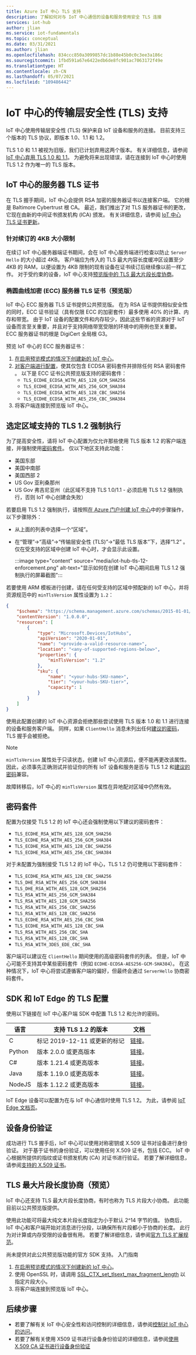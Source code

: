 ```yaml
---
title: Azure IoT 中心 TLS 支持
description: 了解如何对与 IoT 中心通信的设备和服务使用安全 TLS 连接
services: iot-hub
author: jlian
ms.service: iot-fundamentals
ms.topic: conceptual
ms.date: 03/31/2021
ms.author: jlian
ms.openlocfilehash: 834ccc850a3099857dc1b88e45b0c0c3ee3a186c
ms.sourcegitcommit: 1fbd591a67e6422edb6de8fc901ac7063172f49e
ms.translationtype: HT
ms.contentlocale: zh-CN
ms.lasthandoff: 05/07/2021
ms.locfileid: "109486442"
---
```

# <a name="transport-layer-security-tls-support-in-iot-hub"></a>IoT 中心的传输层安全性 (TLS) 支持

IoT 中心使用传输层安全性 (TLS) 保护来自 IoT 设备和服务的连接。 目前支持三个版本的 TLS 协议，即版本 1.0、1.1 和 1.2。

TLS 1.0 和 1.1 被视为旧版，我们已计划弃用这两个版本。 有关详细信息，请参阅 [IoT 中心弃用 TLS 1.0 和 1.1](iot-hub-tls-deprecating-1-0-and-1-1.md)。 为避免将来出现错误，请在连接到 IoT 中心时使用 TLS 1.2 作为唯一的 TLS 版本。

## <a name="iot-hubs-server-tls-certificate"></a>IoT 中心的服务器 TLS 证书

在 TLS 握手期间，IoT 中心会提供 RSA 加密的服务器证书以连接客户端。 它的根是 Baltimore Cybertrust 根 CA。 最近，我们推出了对 TLS 服务器证书的更改，它现在由新的中间证书颁发机构 (ICA) 颁发。 有关详细信息，请参阅 [IoT 中心 TLS 证书更新](https://azure.microsoft.com/updates/iot-hub-tls-certificate-update/)。

### <a name="4kb-size-limit-on-renewal"></a>针对续订的 4KB 大小限制

在续订 IoT 中心服务器端证书期间，会在 IoT 中心服务端进行检查以防止 `Server Hello` 的大小超过 4KB。 客户端应为传入的 TLS 最大内容长度缓冲区设置至少 4KB 的 RAM，以便设置为 4KB 限制的现有设备在证书续订后继续像以前一样工作。 对于受约束的设备，IoT 中心支持[预览版中的 TLS 最大片段长度协商](#tls-maximum-fragment-length-negotiation-preview)。 

### <a name="elliptic-curve-cryptography-ecc-server-tls-certificate-preview"></a>椭圆曲线加密 (ECC) 服务器 TLS 证书（预览版）

IoT 中心 ECC 服务器 TLS 证书提供公共预览版。 在为 RSA 证书提供相似安全性的同时，ECC 证书验证（具有仅限 ECC 的加密套件）最多使用 40% 的计算、内存和带宽。 由于 IoT 设备的配置文件和内存较少，因此这些节省的资源对于 IoT 设备而言至关重要，并且对于支持网络带宽受限的环境中的用例也至关重要。 ECC 服务器证书的根是 DigiCert 全局根 G3。

预览 IoT 中心的 ECC 服务器证书：

1. [在启用预览模式的情况下创建新的 IoT 中心](iot-hub-preview-mode.md)。
1. [对客户端进行配置](#tls-configuration-for-sdk-and-iot-edge)，使其仅包含 ECDSA 密码套件并排除任何 RSA 密码套件 。 以下是 ECC 证书公共预览版支持的密码套件：
    - `TLS_ECDHE_ECDSA_WITH_AES_128_GCM_SHA256`
    - `TLS_ECDHE_ECDSA_WITH_AES_256_GCM_SHA384`
    - `TLS_ECDHE_ECDSA_WITH_AES_128_CBC_SHA256`
    - `TLS_ECDHE_ECDSA_WITH_AES_256_CBC_SHA384`
1. 将客户端连接到预览版 IoT 中心。

## <a name="tls-12-enforcement-available-in-select-regions"></a>选定区域支持的 TLS 1.2 强制执行

为了提高安全性，请将 IoT 中心配置为仅允许那些使用 TLS 版本 1.2 的客户端连接，并强制使用[密码套件](#cipher-suites)。 仅以下地区支持此功能：

* 美国东部
* 美国中南部
* 美国西部 2
* US Gov 亚利桑那州
* US Gov 弗吉尼亚州（此区域不支持 TLS 1.0/1.1 - 必须启用 TLS 1.2 强制执行，否则 IoT 中心创建会失败）

若要启用 TLS 1.2 强制执行，请按照[在 Azure 门户创建 IoT 中心](iot-hub-create-through-portal.md)中的步骤操作，以下步骤除外：

- 从上面的列表中选择一个“区域”。
- 在“管理”->“高级”->“传输层安全性 (TLS)”->“最低 TLS 版本”下，选择“1.2” 。 仅在受支持的区域中创建 IoT 中心时，才会显示此设置。

    :::image type="content" source="media/iot-hub-tls-12-enforcement.png" alt-text="显示如何在创建 IoT 中心期间启用 TLS 1.2 强制执行的屏幕截图":::

若要使用 ARM 模板进行创建，请在任何受支持的区域中预配新的 IoT 中心，并将资源规范中的 `minTlsVersion` 属性设置为 `1.2`：

```json
{
    "$schema": "https://schema.management.azure.com/schemas/2015-01-01/deploymentTemplate.json#",
    "contentVersion": "1.0.0.0",
    "resources": [
        {
            "type": "Microsoft.Devices/IotHubs",
            "apiVersion": "2020-01-01",
            "name": "<provide-a-valid-resource-name>",
            "location": "<any-of-supported-regions-below>",
            "properties": {
                "minTlsVersion": "1.2"
            },
            "sku": {
                "name": "<your-hubs-SKU-name>",
                "tier": "<your-hubs-SKU-tier>",
                "capacity": 1
            }
        }
    ]
}
```

使用此配置创建的 IoT 中心资源会拒绝那些尝试使用 TLS 版本 1.0 和 1.1 进行连接的设备和服务客户端。 同样，如果 `ClientHello` 消息未列出任何[建议的密码](#cipher-suites)，TLS 握手会被拒绝。

> [!NOTE]
> `minTlsVersion` 属性处于只读状态，创建 IoT 中心资源后，便不能再更改该属性。 因此，必须事先正确测试并验证你的所有 IoT 设备和服务是否与 TLS 1.2 和[建议的密码](#cipher-suites)兼容。
> 
> 故障转移后，IoT 中心的 `minTlsVersion` 属性在异地配对区域中仍然有效。

## <a name="cipher-suites"></a>密码套件

配置为仅接受 TLS 1.2 的 IoT 中心还会强制使用以下建议的密码套件：

* `TLS_ECDHE_RSA_WITH_AES_128_GCM_SHA256`
* `TLS_ECDHE_RSA_WITH_AES_256_GCM_SHA384`
* `TLS_ECDHE_RSA_WITH_AES_128_CBC_SHA256`
* `TLS_ECDHE_RSA_WITH_AES_256_CBC_SHA384`

对于未配置为强制接受 TLS 1.2 的 IoT 中心，TLS 1.2 仍可使用以下密码套件：

* `TLS_ECDHE_RSA_WITH_AES_128_CBC_SHA256`
* `TLS_DHE_RSA_WITH_AES_256_GCM_SHA384`
* `TLS_DHE_RSA_WITH_AES_128_GCM_SHA256`
* `TLS_RSA_WITH_AES_256_GCM_SHA384`
* `TLS_RSA_WITH_AES_128_GCM_SHA256`
* `TLS_RSA_WITH_AES_256_CBC_SHA256`
* `TLS_RSA_WITH_AES_128_CBC_SHA256`
* `TLS_ECDHE_RSA_WITH_AES_256_CBC_SHA`
* `TLS_ECDHE_RSA_WITH_AES_128_CBC_SHA`
* `TLS_RSA_WITH_AES_256_CBC_SHA`
* `TLS_RSA_WITH_AES_128_CBC_SHA`
* `TLS_RSA_WITH_3DES_EDE_CBC_SHA`

客户端可以建议在 `ClientHello` 期间使用的高级密码套件的列表。 但是，IoT 中心可能不支持其中某些密码套件（例如 `ECDHE-ECDSA-AES256-GCM-SHA384`）。 在这种情况下，IoT 中心将尝试遵循客户端的偏好，但最终会通过 `ServerHello` 协商密码套件。

## <a name="tls-configuration-for-sdk-and-iot-edge"></a>SDK 和 IoT Edge 的 TLS 配置

使用以下链接在 IoT 中心客户端 SDK 中配置 TLS 1.2 和允许的密码。

| 语言 | 支持 TLS 1.2 的版本 | 文档 |
|----------|------------------------------------|---------------|
| C        | 标记 2019-12-11 或更新的标记            | [链接](https://aka.ms/Tls_C_SDK_IoT)。 |
| Python   | 版本 2.0.0 或更高版本             | [链接](https://aka.ms/Tls_Python_SDK_IoT)。 |
| C#       | 版本 1.21.4 或更高版本            | [链接](https://aka.ms/Tls_CSharp_SDK_IoT)。 |
| Java     | 版本 1.19.0 或更高版本            | [链接](https://aka.ms/Tls_Java_SDK_IoT)。 |
| NodeJS   | 版本 1.12.2 或更高版本            | [链接](https://aka.ms/Tls_Node_SDK_IoT)。 |

IoT Edge 设备可以配置为在与 IoT 中心通信时使用 TLS 1.2。 为此，请参阅 [IoT Edge 文档页](https://github.com/Azure/iotedge/blob/master/edge-modules/edgehub-proxy/README.md)。

## <a name="device-authentication"></a>设备身份验证

成功进行 TLS 握手后，IoT 中心可以使用对称密钥或 X.509 证书对设备进行身份验证。 对于基于证书的身份验证，可以使用任何 X.509 证书，包括 ECC。 IoT 中心根据所提供的指纹或证书颁发机构 (CA) 对证书进行验证。 若要了解详细信息，请参阅[支持的 X.509 证书](iot-hub-dev-guide-sas.md#supported-x509-certificates)。

## <a name="tls-maximum-fragment-length-negotiation-preview"></a>TLS 最大片段长度协商（预览）

IoT 中心还支持 TLS 最大片段长度协商，有时也称为 TLS 片段大小协商。 此功能目前以公共预览版提供。 

使用此功能可将最大纯文本片段长度指定为小于默认 2^14 字节的值。 协商后，IoT 中心和客户端开始对消息进行分段，以确保所有片段都小于协商的长度。 此行为对计算或内存受限的设备很有用。 若要了解详细信息，请参阅[官方 TLS 扩展规范](https://tools.ietf.org/html/rfc6066#section-4)。

尚未提供对此公共预览版功能的官方 SDK 支持。 入门指南

1. [在启用预览模式的情况下创建新的 IoT 中心](iot-hub-preview-mode.md)。
1. 使用 OpenSSL 时，请调用 [SSL_CTX_set_tlsext_max_fragment_length](https://manpages.debian.org/testing/libssl-doc/SSL_CTX_set_max_send_fragment.3ssl.en.html) 以指定片段大小。
1. 将客户端连接到预览版 IoT 中心。

## <a name="next-steps"></a>后续步骤

- 若要了解有关 IoT 中心安全性和访问控制的详细信息，请参阅[控制对 IoT 中心的访问](iot-hub-devguide-security.md)。
- 若要了解有关使用 X509 证书进行设备身份验证的详细信息，请参阅[使用 X.509 CA 证书进行设备身份验证](iot-hub-x509ca-overview.md)
